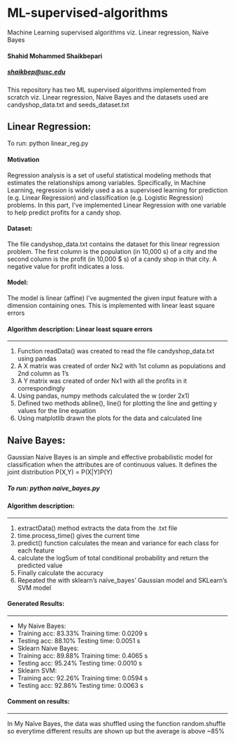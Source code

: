 # ML-supervised-algorithms
Machine Learning supervised algorithms viz. Linear regression, Naive Bayes
#### Shahid Mohammed Shaikbepari
##### shaikbep@usc.edu 
This repository has two ML supervised algorithms implemented from scratch viz. Linear regression, Naive Bayes and the datasets used are candyshop_data.txt and seeds_dataset.txt
## Linear Regression:
To run: python linear_reg.py

#### Motivation
Regression analysis is a set of useful statistical modeling methods that estimates the relationships among variables. Specifically, in Machine Learning, regression is widely used a as a supervised learning for prediction (e.g. Linear Regression) and classification (e.g. Logistic Regression) problems. In this part, I've implemented Linear Regression with one variable to help predict profits for a candy shop. 

#### Dataset:
The file candyshop_data.txt contains the dataset for this linear regression problem. The first column is the population (in 10,000 s) of a city and the second column is the profit (in 10,000 $ s) of a candy shop in that city. A negative value for profit indicates a loss. 
#### Model:
The model is linear (affine) I've augmented the given input feature with a dimension containing ones. This is implemented with linear least square errors


#### Algorithm description: Linear least square errors
---------------------- 

1. Function readData() was created to read the file candyshop_data.txt using pandas
2. A X matrix was created of order Nx2 with 1st column as populations and 2nd column as 1’s
3. A Y matrix was created of order Nx1 with all the profits in it correspondingly
4. Using pandas, numpy methods calculated the w (order 2x1)
5. Defined two methods abline(), line() for plotting the line and getting y values for the line equation
6. Using matplotlib drawn the plots for the data and calculated line

## Naive Bayes:
Gaussian Naive Bayes is an simple and effective probabilistic model for classification when the attributes are of continuous values. It defines the joint distribution P(X,Y) = P(X|Y)P(Y)

##### To run: python naive_bayes.py

#### Algorithm description:
----------------------
1. extractData() method extracts the data from the .txt file
2. time.process_time() gives the current time
3. predict() function calculates the mean and variance for each class for each feature
4. calculate the logSum of total conditional probability and return the predicted value
5. Finally calculate the accuracy
6. Repeated the with sklearn’s naïve_bayes’ Gaussian model and SKLearn’s SVM model

#### Generated Results:
-------------------------
* My Naive Bayes:
* Training acc: 83.33% Training time: 0.0209 s
* Testing acc: 88.10% Testing time: 0.0051 s
* Sklearn Naive Bayes:
* Training acc: 89.88% Training time: 0.4065 s
* Testing acc: 95.24% Testing time: 0.0010 s
* Sklearn SVM:
* Training acc: 92.26% Training time: 0.0594 s
* Testing acc: 92.86% Testing time: 0.0063 s

#### Comment on results:
---------------------------
In My Naïve Bayes, the data was shuffled using the function random.shuffle so everytime different results are shown up but the average is above ~85%


